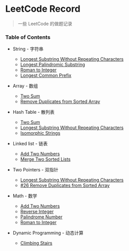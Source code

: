# LeetCode Record

> 一些 LeetCode 的做题记录

### Table of Contents

- String - 字符串
  - [Longest Substring Without Repeating Characters](/longest-substring-without-repeating-characters)
  - [Longest Palindromic Substring](/longest-palindromic-substring)
  - [Roman to Integer](/roman-to-integer)
  - [Longest Common Prefix](/longest-common-prefix)

- Array - 数组
  - [Two Sum](/two-sum)
  - [Remove Duplicates from Sorted Array](/remove-duplicates-from-sorted-array)


- Hash Table - 散列表
  - [Two Sum](/two-sum)
  - [Longest Substring Without Repeating Characters](/longest-substring-without-repeating-characters)
  - [Isomorphic Strings](/isomorphic-strings)

- Linked list - 链表
  - [Add Two Numbers](/add-two-numbers)
  - [Merge Two Sorted Lists](/merge-two-sorted-lists)

- Two Pointers - 双指针
  - [Longest Substring Without Repeating Characters](/longest-substring-without-repeating-characters)
  - [#26 Remove Duplicates from Sorted Array](/remove-duplicates-from-sorted-array)

- Math - 数学
  - [Add Two Numbers](/add-two-numbers)
  - [Reverse Integer](/reverse-integer)
  - [Palindrome Number](/palindrome-number)
  - [Roman to Integer](/roman-to-integer)

- Dynamic Programming - 动态计算
  - [Climbing Stairs](/climbing-stairs)